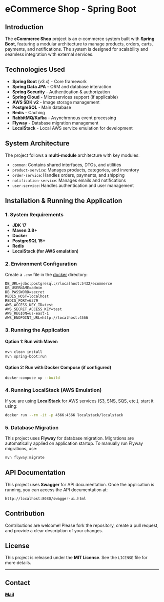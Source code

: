 # eCommerce Shop - Spring Boot

## Introduction

The **eCommerce Shop** project is an e-commerce system built with **Spring Boot**, featuring a modular architecture to manage products, orders, carts, payments, and notifications. The system is designed for scalability and seamless integration with external services.

## Technologies Used

- **Spring Boot** (v3.x) - Core framework
- **Spring Data JPA** - ORM and database interaction
- **Spring Security** - Authentication & authorization
- **Spring Cloud** - Microservices support (if applicable)
- **AWS SDK v2** - Image storage management
- **PostgreSQL** - Main database
- **Redis** - Caching
- **RabbitMQ/Kafka** - Asynchronous event processing
- **Flyway** - Database migration management
- **LocalStack** - Local AWS service emulation for development

## System Architecture

The project follows a **multi-module** architecture with key modules:

- `common`: Contains shared interfaces, DTOs, and utilities
- `product-service`: Manages products, categories, and inventory
- `order-service`: Handles orders, payments, and shipping
- `notification-service`: Manages emails and notifications
- `user-service`: Handles authentication and user management

## Installation & Running the Application

### 1. System Requirements

- **JDK 17**
- **Maven 3.8+**
- **Docker**
- **PostgreSQL 15+**
- **Redis**
- **LocalStack (for AWS emulation)**

### 2. Environment Configuration

Create a `.env` file in the [docker](docker) directory:

```
DB_URL=jdbc:postgresql://localhost:5432/ecommerce
DB_USERNAME=admin
DB_PASSWORD=secret
REDIS_HOST=localhost
REDIS_PORT=6379
AWS_ACCESS_KEY_ID=test
AWS_SECRET_ACCESS_KEY=test
AWS_REGION=us-east-1
AWS_ENDPOINT_URL=http://localhost:4566
```

### 3. Running the Application

#### Option 1: Run with Maven

```sh
mvn clean install
mvn spring-boot:run
```

#### Option 2: Run with Docker Compose (if configured)

```sh
docker-compose up --build
```

### 4. Running LocalStack (AWS Emulation)

If you are using **LocalStack** for AWS services (S3, SNS, SQS, etc.), start it using:

```sh
docker run --rm -it -p 4566:4566 localstack/localstack
```

### 5. Database Migration

This project uses **Flyway** for database migration. Migrations are automatically applied on application startup. To manually run Flyway migrations, use:

```sh
mvn flyway:migrate
```

## API Documentation

This project uses **Swagger** for API documentation. Once the application is running, you can access the API documentation at:

```
http://localhost:8080/swagger-ui.html
```

## Contribution

Contributions are welcome! Please fork the repository, create a pull request, and provide a clear description of your changes.

## License

This project is released under the **MIT License**. See the `LICENSE` file for more details.

---
## Contact

**[Mail](mailto:tuantohoang115@example.com)**

